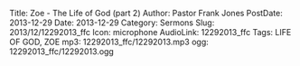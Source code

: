 Title: Zoe - The Life of God (part 2)
Author: Pastor Frank Jones
PostDate: 2013-12-29
Date: 2013-12-29
Category: Sermons
Slug: 2013/12/12292013_ffc
Icon: microphone
AudioLink: 12292013_ffc
Tags: LIFE OF GOD, ZOE
mp3: 12292013_ffc/12292013.mp3
ogg: 12292013_ffc/12292013.ogg
